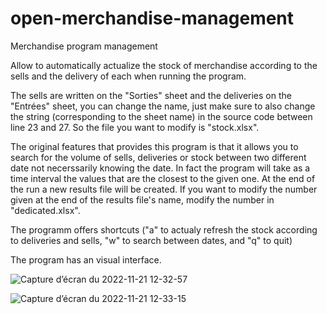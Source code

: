 # open-merchandise-management
Merchandise program management

Allow to automatically actualize the stock of merchandise according to the sells and the delivery of each when running the program.

The sells are written on the "Sorties" sheet and the deliveries on the "Entrées" sheet, you can change the name, just make sure to also change
the string (corresponding to the sheet name) in the source code between line 23 and 27.
So the file you want to modify is "stock.xlsx".

The original features that provides this program is that it allows you to search for the volume of sells, deliveries or stock between two different date
not necerssarily knowing the date. In fact the program will take as a time interval the values that are the closest to the given one.
At the end of the run a new results file will be created.
If you want to modify the number given at the end of the results file's name, modify the number in "dedicated.xlsx".

The programm offers shortcuts ("a" to actualy refresh the stock according to deliveries and sells, "w" to search between dates, and "q" to quit) 

The program has an visual interface.

![Capture d’écran du 2022-11-21 12-32-57](https://user-images.githubusercontent.com/114911243/203041110-070dbb2e-59ff-4705-9eb0-729f30f1c8e4.png)

![Capture d’écran du 2022-11-21 12-33-15](https://user-images.githubusercontent.com/114911243/203041971-4dd67455-d492-4340-83ca-ea53b1eeeeec.png)


